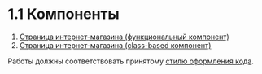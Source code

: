 1.1 Компоненты
===

1. [Страница интернет-магазина (функциональный компонент)](store-func)
2. [Страница интернет-магазина (class-based компонент)](store-class)

Работы должны соответствовать принятому [стилю оформления кода](https://github.com/netology-code/codestyle).